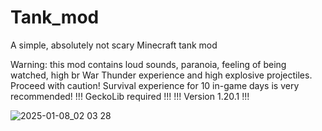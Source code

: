 # Tank_mod
A simple, absolutely not scary Minecraft tank mod

Warning: this mod contains loud sounds, paranoia, feeling of being watched, high br War Thunder experience and high explosive projectiles. Proceed with caution!
Survival experience for 10 in-game days is very recommended!
!!! GeckoLib required !!!
!!! Version 1.20.1 !!!


![2025-01-08_02 03 28](https://github.com/user-attachments/assets/7a437db1-256d-43ef-8807-cac043d5e5d3)
